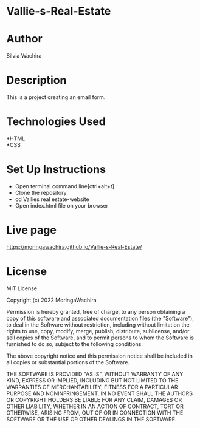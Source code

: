 # Vallie-s-Real-Estate
# Author
Silvia Wachira 
# Description
This is a project creating an email form.
# Technologies Used
*HTML<br>
*CSS
# Set Up Instructions
* Open terminal command line[ctrl+alt+t]<br>
* Clone the repository<br>
* cd Vallies real estate-website<br>
* Open index.html file on your browser
# Live page 
https://moringawachira.github.io/Vallie-s-Real-Estate/
# License
MIT License

Copyright (c) 2022 MoringaWachira

Permission is hereby granted, free of charge, to any person obtaining a copy
of this software and associated documentation files (the "Software"), to deal
in the Software without restriction, including without limitation the rights
to use, copy, modify, merge, publish, distribute, sublicense, and/or sell
copies of the Software, and to permit persons to whom the Software is
furnished to do so, subject to the following conditions:

The above copyright notice and this permission notice shall be included in all
copies or substantial portions of the Software.

THE SOFTWARE IS PROVIDED "AS IS", WITHOUT WARRANTY OF ANY KIND, EXPRESS OR
IMPLIED, INCLUDING BUT NOT LIMITED TO THE WARRANTIES OF MERCHANTABILITY,
FITNESS FOR A PARTICULAR PURPOSE AND NONINFRINGEMENT. IN NO EVENT SHALL THE
AUTHORS OR COPYRIGHT HOLDERS BE LIABLE FOR ANY CLAIM, DAMAGES OR OTHER
LIABILITY, WHETHER IN AN ACTION OF CONTRACT, TORT OR OTHERWISE, ARISING FROM,
OUT OF OR IN CONNECTION WITH THE SOFTWARE OR THE USE OR OTHER DEALINGS IN THE
SOFTWARE.

